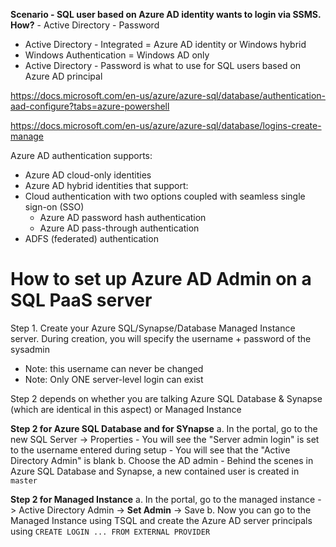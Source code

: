 **Scenario - SQL user based on Azure AD identity wants to login via SSMS. How?** - Active Directory - Password
- Active Directory - Integrated = Azure AD identity or Windows hybrid
- Windows Authentication = Windows AD only
- Active Directory - Password is what to use for SQL users based on Azure AD principal

https://docs.microsoft.com/en-us/azure/azure-sql/database/authentication-aad-configure?tabs=azure-powershell

https://docs.microsoft.com/en-us/azure/azure-sql/database/logins-create-manage

Azure AD authentication supports:
- Azure AD cloud-only identities
- Azure AD hybrid identities that support:
- Cloud authentication with two options coupled with seamless single sign-on (SSO)
    - Azure AD password hash authentication
    - Azure AD pass-through authentication
- ADFS (federated) authentication

# How to set up Azure AD Admin on a SQL PaaS server

Step 1. Create your Azure SQL/Synapse/Database Managed Instance server. During creation, you will specify the username + password of the sysadmin
- Note: this username can never be changed 
- Note: Only ONE server-level login can exist

Step 2 depends on whether you are talking Azure SQL Database & Synapse (which are identical in this aspect) or Managed Instance

**Step 2 for Azure SQL Database and for SYnapse**
a. In the portal, go to the new SQL Server -> Properties 
    - You will see the "Server admin login" is set to the username entered during setup
    - You will see that the "Active Directory Admin" is blank
b. Choose the AD admin
    - Behind the scenes in Azure SQL Database and Synapse, a new contained user is created in `master`
    
**Step 2 for Managed Instance**
a. In the portal, go to the managed instance -> Active Directory Admin -> **Set Admin** -> Save
b. Now you can go to the Managed Instance using TSQL and create the Azure AD server principals using `CREATE LOGIN ... FROM EXTERNAL PROVIDER`
